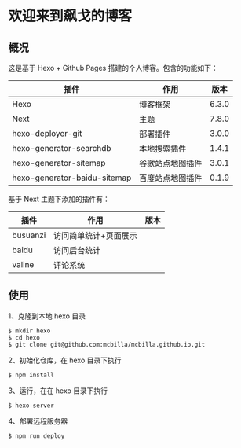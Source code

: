 # 欢迎来到飙戈的博客
## 概况

这是基于 Hexo + Github Pages 搭建的个人博客。包含的功能如下：

| 插件                         | 作用             | 版本  |
| ---------------------------- | ---------------- | ----- |
| Hexo                         | 博客框架         | 6.3.0 |
| Next                         | 主题             | 7.8.0 |
| hexo-deployer-git            | 部署插件         | 3.0.0 |
| hexo-generator-searchdb      | 本地搜索插件     | 1.4.1 |
| hexo-generator-sitemap       | 谷歌站点地图插件 | 3.0.1 |
| hexo-generator-baidu-sitemap | 百度站点地图插件 | 0.1.9 |

基于 Next 主题下添加的插件有：

| 插件     | 作用                  | 版本 |
| -------- | --------------------- | ---- |
| busuanzi | 访问简单统计+页面展示 |      |
| baidu    | 访问后台统计          |      |
| valine   | 评论系统              |      |

## 使用

1、克隆到本地 hexo 目录

```shell
$ mkdir hexo
$ cd hexo
$ git clone git@github.com:mcbilla/mcbilla.github.io.git
```

2、初始化仓库，在 hexo 目录下执行

```shell
$ npm install
```

3、运行，在在 hexo 目录下执行

```shell
$ hexo server
```

4、部署远程服务器

```
$ npm run deploy
```
